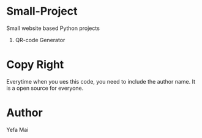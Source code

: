 # Small-Project
Small website based Python projects
1. QR-code Generator

# Copy Right
Everytime when you ues this code, you need to include the author name. It is a open source for everyone. 
# Author
Yefa Mai






